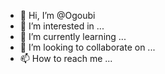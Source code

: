 - 👋 Hi, I’m @Ogoubi
- 👀 I’m interested in ...
- 🌱 I’m currently learning ...
- 💞️ I’m looking to collaborate on ...
- 📫 How to reach me ...

<!---
Ogoubi/Ogoubi is a ✨ special ✨ repository because its `README.md` (this file) appears on your GitHub profile.
You can click the Preview link to take a look at your changes.
--->

